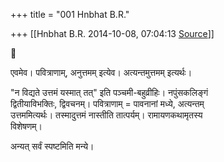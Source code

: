 +++
title = "001 Hnbhat B.R."

+++
[[Hnbhat B.R.	2014-10-08, 07:04:13 [Source](https://groups.google.com/g/samskrita/c/fOQctsYTQHQ)]]





एवमेव। पवित्राणाम्, अनुत्तमम् इत्येव। अत्यन्तमुत्तमम् इत्यर्थः।  
  
"न विद्यते उत्तमं यस्मात् तत्" इति पञ्चमी-बहुव्रीहिः। नपुंसकलिङ्गं  
द्वितीयाविभक्तिः, द्विवचनम्। पवित्राणाम् = पावनानां मध्ये, अत्यन्तम्  
उत्तममित्यर्थः। तस्मादुत्तमं नास्तीति तात्पर्यम्। रामायणकथामृतस्य  
विशेषणम्।  
  
अन्यत् सर्वं स्पष्टमिति मन्ये।  

